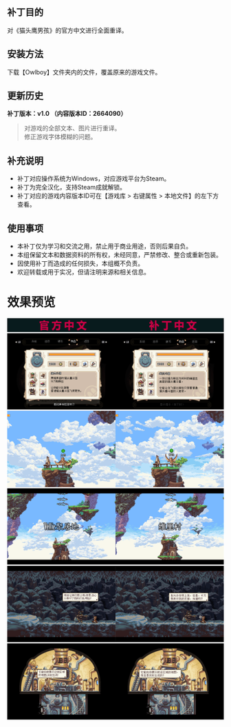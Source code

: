 ## 补丁目的
对《猫头鹰男孩》的官方中文进行全面重译。

## 安装方法
下载【Owlboy】文件夹内的文件，覆盖原来的游戏文件。

## 更新历史
**补丁版本：v1.0 （内容版本ID：2664090）**
> 对游戏的全部文本、图片进行重译。   
> 修正游戏字体模糊的问题。

## 补充说明
* 补丁对应操作系统为Windows，对应游戏平台为Steam。
* 补丁为完全汉化，支持Steam成就解锁。
* 补丁对应的游戏内容版本ID可在【游戏库 > 右键属性 > 本地文件】的左下方查看。

## 使用事项
* 本补丁仅为学习和交流之用，禁止用于商业用途，否则后果自负。   
* 本组保留文本和数据资料的所有权，未经同意，严禁修改、整合或重新包装。  
* 因使用补丁而造成的任何损失，本组概不负责。   
* 欢迎转载或用于实况，但请注明来源和相关信息。  

# 效果预览
![预览图 0](https://github.com/VirtualCup/Owlboy_CN/blob/develop/Preview/Preview_0.png?raw=true "预览图 0")  
![预览图 1](https://github.com/VirtualCup/Owlboy_CN/blob/develop/Preview/Preview_1.png?raw=true "预览图 1")   
![预览图 2](https://github.com/VirtualCup/Owlboy_CN/blob/develop/Preview/Preview_2.png?raw=true "预览图 2")  
![预览图 3](https://github.com/VirtualCup/Owlboy_CN/blob/develop/Preview/Preview_3.png?raw=true "预览图 3")  
![预览图 4](https://github.com/VirtualCup/Owlboy_CN/blob/develop/Preview/Preview_4.png?raw=true "预览图 4")  
![预览图 5](https://github.com/VirtualCup/Owlboy_CN/blob/develop/Preview/Preview_5.png?raw=true "预览图 5")  